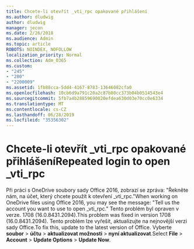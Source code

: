 ```yaml
---
title: Chcete-li otevřít _vti_rpc opakované přihlášení
ms.author: dludwig
author: dludwig
manager: jecon
ms.date: 2/26/2018
ms.audience: Admin
ms.topic: article
ROBOTS: NOINDEX, NOFOLLOW
localization_priority: Normal
ms.collection: Adm_O365
ms.custom:
- "245"
- "280"
- "2200009"
ms.assetid: 1fb88cca-5dd4-4167-8783-13646082cfa0
ms.openlocfilehash: 10cb6d9a791c20a2c87b80cc373b04b0514543e4
ms.sourcegitcommit: 5fb7a4b28859690020efdea630d03e70cc0e6334
ms.translationtype: MT
ms.contentlocale: cs-CZ
ms.lasthandoff: 06/28/2019
ms.locfileid: "35356302"
---
```

# <a name="repeated-login-to-open-vtirpc"></a><span data-ttu-id="b90d8-102">Chcete-li otevřít _vti_rpc opakované přihlášení</span><span class="sxs-lookup"><span data-stu-id="b90d8-102">Repeated login to open _vti_rpc</span></span>

<span data-ttu-id="b90d8-103">Při práci s OneDrive soubory sady Office 2016, zobrazí se zpráva: "Řekněte nám, na účet, který chcete použít k otevření _vti_rpc."</span><span class="sxs-lookup"><span data-stu-id="b90d8-103">When working on OneDrive files using Office 2016, you may see the message: "Tell us the account you want to use to open _vti_rpc."</span></span> <span data-ttu-id="b90d8-104">Tento problém byl opraven v verze. 1708 (16.0.8431.2094).</span><span class="sxs-lookup"><span data-stu-id="b90d8-104">This problem was fixed in version 1708 (16.0.8431.2094).</span></span> <span data-ttu-id="b90d8-105">Tento problém lze vyřešit, aktualizujte na nejnovější verzi sady Office.</span><span class="sxs-lookup"><span data-stu-id="b90d8-105">To fix this, update to the latest version of Office.</span></span> <span data-ttu-id="b90d8-106">Vyberte **soubor** \> **účtu** \> **aktualizovat možnosti** \> **nyní aktualizovat**.</span><span class="sxs-lookup"><span data-stu-id="b90d8-106">Select **File** \> **Account** \> **Update Options** \> **Update Now**.</span></span>
  